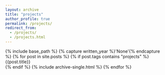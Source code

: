 ```yaml
---
layout: archive
title: "projects"
author_profile: true
permalink: /projects/
redirect_from: 
  - /projects/
  - /projects.html
---
```

{% include base_path %}
{% capture written_year %}'None'{% endcapture %}
{% for post in site.posts %}
    {% if post.tags contains "projects" %}
         {{post.title}}            
    {% endif %}
  {% include archive-single.html %}
{% endfor %}


